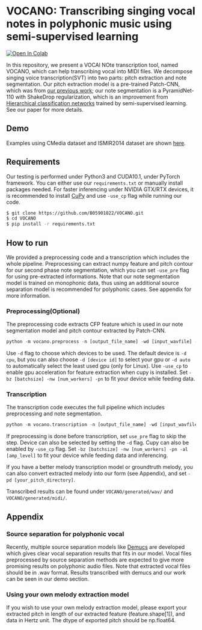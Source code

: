 # VOCANO: Transcribing singing vocal notes in polyphonic music using semi-supervised learning

[![Open In Colab](https://colab.research.google.com/assets/colab-badge.svg)](https://colab.research.google.com/github/B05901022/VOCANO/blob/main/VOCANO.ipynb)

In this repository, we present a VOCAl NOte transcription tool, named VOCANO, which can help transcribing vocal into MIDI files. We decompose singing voice transcription(SVT) into two parts: pitch extraction and note segmentation. Our pitch extraction model is a pre-trained Patch-CNN, which was from [our previous work][Vocal melody extraction using patch-based CNN]; our note segmentation is a PyramidNet-110 with ShakeDrop regularization, which is an improvement from [Hierarchical classification networks][Hierarchical classification networks for singing voice segmentation and transcription] trained by semi-supervised learning. See our paper for more details.

## Demo

Examples using CMedia dataset and ISMIR2014 dataset are shown [here][Our demo googledrive].

## Requirements

Our testing is performed under Python3 and CUDA10.1, under PyTorch framework. You can either use our `requirements.txt` or manually install packages needed. For faster inferencing under NVIDIA GTX/RTX devices, it is recommended to install [CuPy][CuPy] and use `-use_cp` flag while running our code.

```bash
$ git clone https://github.com/B05901022/VOCANO.git
$ cd VOCANO
$ pip install -r requirements.txt
```

## How to run

We provided a preprocessing code and a transcription which includes the whole pipeline. Preprocessing can extract numpy feature and pitch contour for our second phase note segmentation, which you can set `-use_pre` flag for using pre-extracted informations. Note that our note segmentation model is trained on monophonic data, thus using an additional source separation model is recommended for polyphonic cases. See appendix for more information.

### Preprocessing(Optional)

The preprocessing code extracts CFP feature which is used in our note segmentation model and pitch contour extracted by Patch-CNN.

```python
python -m vocano.preprocess -n [output_file_name] -wd [input_wavfile] -s
```

Use `-d` flag to choose which devices to be used. The default device is `-d cpu`, but you can also choose `-d [device id]` to select your gpu or `-d auto` to automatically select the least used gpu (only for Linux). Use `-use_cp` to enable gpu acceleration for feature extraction when cupy is installed. Set `-bz [batchsize] -nw [num_workers] -pn` to fit your device while feeding data.

### Transcription

The transcription code executes the full pipeline which includes preprocessing and note segmentation.

```python
python -m vocano.transcription -n [output_file_name] -wd [input_wavfile] 
```

If preprocessing is done before transcription, set `use_pre` flag to skip the step. Device can also be selected by setting the `-d` flag. Cupy can also be enabled by `-use_cp` flag. Set `-bz [batchsize] -nw [num_workers] -pn -al [amp_level]` to fit your device while feeding data and inferencing. 

If you have a better melody transcription model or groundtruth melody, you can also convert extracted melody into our form (see Appendix), and set `-pd [your_pitch_directory]`.

Transcribed results can be found under `VOCANO/generated/wav/` and `VOCANO/generated/midi/`.

## Appendix

### Source separation for polyphonic vocal

Recently, multiple source separation models like [Demucs][Demucs] are developed which gives clear vocal separation results that fits in our model. Vocal files preprocessed by source separation methods are expected to give more promising results on polyphonic audio files. Note that extracted vocal files should be in .wav format. Results transcribed with demucs and our work can be seen in our demo section.

### Using your own melody extraction model

If you wish to use your own melody extraction model, please export your extracted pitch in length of our extracted feature (feature.shape[1]), and data in Hertz unit. The dtype of exported pitch should be np.float64.

[Vocal melody extraction using patch-based CNN]: https://arxiv.org/abs/1804.09202
[Hierarchical classification networks for singing voice segmentation and transcription]: http://archives.ismir.net/ismir2019/paper/000111.pdf
[Our demo googledrive]: https://drive.google.com/drive/folders/1Ebao0fih7JtXHNZ1XCu6WHYQTVsl7c8J?usp=sharing
[CuPy]: https://github.com/cupy/cupy
[Demucs]: https://github.com/facebookresearch/demucs